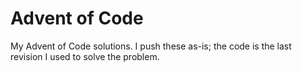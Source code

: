 # Advent of Code
My Advent of Code solutions. I push these as-is; the code is the last revision I used to solve the problem.
